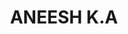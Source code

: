 ---
title: ANEESH K.A
template: faculties
hod: false
teaching: false
department: eee
departmentFullName: Electrical and Electronics Engineering
image: ./aneesh-photo.jpg
designation: Instructor Gr-II
dateOfJoining: 01/07/2010
mobileNumber: 9447719866
mailid: annkichu@gmail.com
---